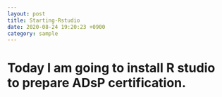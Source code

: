 ```yaml
---
layout: post
title: Starting-Rstudio
date: 2020-08-24 19:20:23 +0900
category: sample
---
```




# Today I am going to install R studio to prepare ADsP certification.
